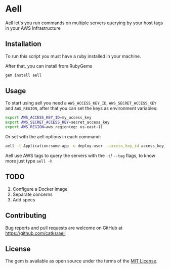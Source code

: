 
# Aell

Aell let's you run commands on multiple servers querying by your host tags in your AWS Infrastructure


## Installation

To run this script you must have a ruby installed in your machine.

After that, you can install from RubyGems

```bash
gem install aell
```

## Usage

To start using aell you need a `AWS_ACCESS_KEY_ID`, `AWS_SECRET_ACCESS_KEY` and `AWS_REGION`, after that you can set the keys as environment variables:

```bash
export AWS_ACCESS_KEY_ID=my_access_key
export AWS_SECRET_ACCESS_KEY=secret_access_key
export AWS_REGION=aws_region(eg: us-east-1)
```

Or set with the aell options in each command:

```bash
aell -t Application:some-app -u deploy-user --access_key_id access_key_id --secret_access_key secret_access_key --region us-east-1 -c 'echo "Hello Aell"'
```
Aell use AWS tags to query the servers with the `-t`/ `--tag` flags, to know more just type `aell -h`

## TODO

 1. Configure a Docker image
 2. Separate concerns
 3. Add specs

## Contributing

Bug reports and pull requests are welcome on GitHub at https://github.com/catks/aell

## License

The gem is available as open source under the terms of the [MIT License](https://opensource.org/licenses/MIT).
